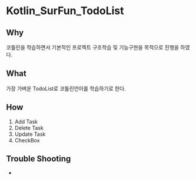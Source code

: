 # Kotlin_SurFun_TodoList

## Why
 코틀린을 학습하면서 기본적인 프로젝트 구조학습 및 기능구현을 목적으로 진행을 하였다.

## What
  가장 가벼운 TodoList로 코틀린언어를 학습하기로 한다.
  
## How
1. Add Task
2. Delete Task
3. Update Task
4. CheckBox

## Trouble Shooting
- 
